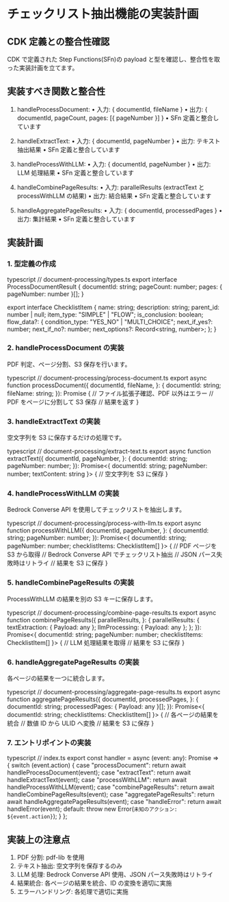 # チェックリスト抽出機能の実装計画

## CDK 定義との整合性確認

CDK で定義された Step Functions(SFn)の payload と型を確認し、整合性を取った実装計画を立てます。

## 実装すべき関数と整合性

1. handleProcessDocument:
   • 入力: { documentId, fileName }
   • 出力: { documentId, pageCount, pages: [{ pageNumber }] }
   • SFn 定義と整合しています

2. handleExtractText:
   • 入力: { documentId, pageNumber }
   • 出力: テキスト抽出結果
   • SFn 定義と整合しています

3. handleProcessWithLLM:
   • 入力: { documentId, pageNumber }
   • 出力: LLM 処理結果
   • SFn 定義と整合しています

4. handleCombinePageResults:
   • 入力: parallelResults (extractText と processWithLLM の結果)
   • 出力: 結合結果
   • SFn 定義と整合しています

5. handleAggregatePageResults:
   • 入力: { documentId, processedPages }
   • 出力: 集計結果
   • SFn 定義と整合しています

## 実装計画

### 1. 型定義の作成

typescript
// document-processing/types.ts
export interface ProcessDocumentResult {
documentId: string;
pageCount: number;
pages: { pageNumber: number }[];
}

export interface ChecklistItem {
name: string;
description: string;
parent_id: number | null;
item_type: "SIMPLE" | "FLOW";
is_conclusion: boolean;
flow_data?: {
condition_type: "YES_NO" | "MULTI_CHOICE";
next_if_yes?: number;
next_if_no?: number;
next_options?: Record<string, number>;
};
}

### 2. handleProcessDocument の実装

PDF 判定、ページ分割、S3 保存を行います。

typescript
// document-processing/process-document.ts
export async function processDocument({
documentId,
fileName,
}: {
documentId: string;
fileName: string;
}): Promise<ProcessDocumentResult> {
// ファイル拡張子確認、PDF 以外はエラー
// PDF をページに分割して S3 保存
// 結果を返す
}

### 3. handleExtractText の実装

空文字列を S3 に保存するだけの処理です。

typescript
// document-processing/extract-text.ts
export async function extractText({
documentId,
pageNumber,
}: {
documentId: string;
pageNumber: number;
}): Promise<{ documentId: string; pageNumber: number; textContent: string }> {
// 空文字列を S3 に保存
}

### 4. handleProcessWithLLM の実装

Bedrock Converse API を使用してチェックリストを抽出します。

typescript
// document-processing/process-with-llm.ts
export async function processWithLLM({
documentId,
pageNumber,
}: {
documentId: string;
pageNumber: number;
}): Promise<{ documentId: string; pageNumber: number; checklistItems: ChecklistItem[] }> {
// PDF ページを S3 から取得
// Bedrock Converse API でチェックリスト抽出
// JSON パース失敗時はリトライ
// 結果を S3 に保存
}

### 5. handleCombinePageResults の実装

ProcessWithLLM の結果を別の S3 キーに保存します。

typescript
// document-processing/combine-page-results.ts
export async function combinePageResults({
parallelResults,
}: {
parallelResults: {
textExtraction: { Payload: any };
llmProcessing: { Payload: any };
};
}): Promise<{ documentId: string; pageNumber: number; checklistItems: ChecklistItem[] }> {
// LLM 処理結果を取得
// 結果を S3 に保存
}

### 6. handleAggregatePageResults の実装

各ページの結果を一つに統合します。

typescript
// document-processing/aggregate-page-results.ts
export async function aggregatePageResults({
documentId,
processedPages,
}: {
documentId: string;
processedPages: { Payload: any }[];
}): Promise<{ documentId: string; checklistItems: ChecklistItem[] }> {
// 各ページの結果を統合
// 数値 ID から ULID へ変換
// 結果を S3 に保存
}

### 7. エントリポイントの実装

typescript
// index.ts
export const handler = async (event: any): Promise<any> => {
switch (event.action) {
case "processDocument": return await handleProcessDocument(event);
case "extractText": return await handleExtractText(event);
case "processWithLLM": return await handleProcessWithLLM(event);
case "combinePageResults": return await handleCombinePageResults(event);
case "aggregatePageResults": return await handleAggregatePageResults(event);
case "handleError": return await handleError(event);
default: throw new Error(`未知のアクション: ${event.action}`);
}
};

## 実装上の注意点

1. PDF 分割: pdf-lib を使用
2. テキスト抽出: 空文字列を保存するのみ
3. LLM 処理: Bedrock Converse API 使用、JSON パース失敗時はリトライ
4. 結果統合: 各ページの結果を統合、ID の変換を適切に実施
5. エラーハンドリング: 各処理で適切に実施

